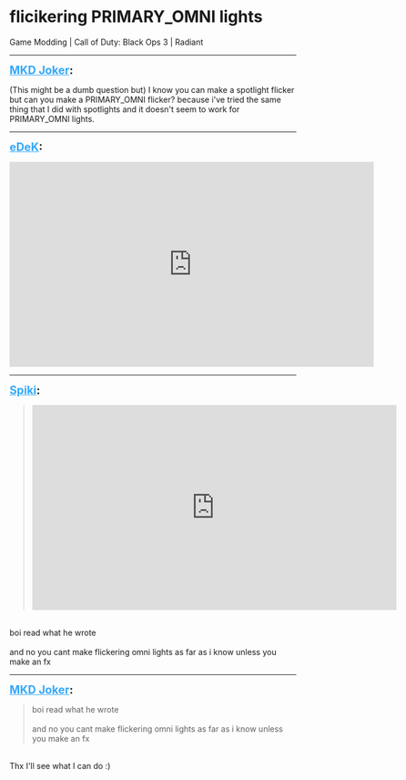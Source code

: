 # flicikering PRIMARY_OMNI lights
Game Modding | Call of Duty: Black Ops 3 | Radiant

---
<strong style="font-size: 1.4em;"><span style="text-decoration: underline;text-decoration-color: #34a7f9;"><span style="color:#34a7f9;">MKD Joker</span></span>:</strong>

<p>(This might be a dumb question but) I know you can make a spotlight flicker but can you make a PRIMARY_OMNI flicker? because i&#39;ve tried the same thing that I did with spotlights and it doesn&#39;t seem to work for PRIMARY_OMNI lights.</p>

---
<strong style="font-size: 1.4em;"><span style="text-decoration: underline;text-decoration-color: #34a7f9;"><span style="color:#34a7f9;">eDeK</span></span>:</strong>

<p><iframe type="text/html" width="640" height="360" src="https://www.youtube.com/embed/sdlEl9mfnk8" frameborder="0"></iframe></p>

---
<strong style="font-size: 1.4em;"><span style="text-decoration: underline;text-decoration-color: #34a7f9;"><span style="color:#34a7f9;">Spiki</span></span>:</strong>

<p><blockquote><iframe type="text/html" width="640" height="360" src="https://www.youtube.com/embed/sdlEl9mfnk8" frameborder="0"></iframe><br /></blockquote><br />boi read what he wrote<br /><br />and no you cant make flickering omni lights as far as i know unless you make an fx</p>

---
<strong style="font-size: 1.4em;"><span style="text-decoration: underline;text-decoration-color: #34a7f9;"><span style="color:#34a7f9;">MKD Joker</span></span>:</strong>

<p><blockquote>boi read what he wrote<br /><br />and no you cant make flickering omni lights as far as i know unless you make an fx<br /></blockquote><br />Thx I&#39;ll see what I can do :)</p>

